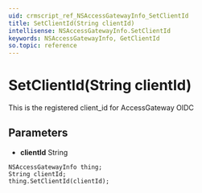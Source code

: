 ```yaml
---
uid: crmscript_ref_NSAccessGatewayInfo_SetClientId
title: SetClientId(String clientId)
intellisense: NSAccessGatewayInfo.SetClientId
keywords: NSAccessGatewayInfo, GetClientId
so.topic: reference
---
```


# SetClientId(String clientId)

This is the registered client_id for AccessGateway OIDC

## Parameters

* **clientId** String

```crmscript
NSAccessGatewayInfo thing;
String clientId;
thing.SetClientId(clientId);
```

